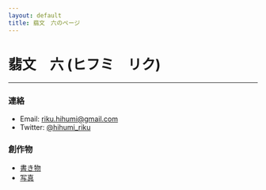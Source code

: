 ```yaml
---
layout: default
title: 翡文　六のページ
---
```


# 翡文　六 (ヒフミ　リク)
---
### 連絡
- Email: riku.hihumi@gmail.com
- Twitter: [@hihumi_riku](https://twitter.com/hihumi_riku)

### 創作物
- [書き物](/writings_list.html)
- [写真](/photos_list.html)